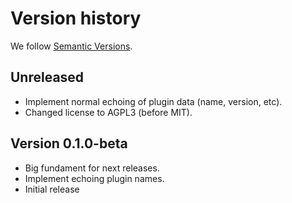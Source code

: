 # Version history

We follow [Semantic Versions](https://semver.org/).


## Unreleased

- Implement normal echoing of plugin data (name, version, etc).
- Changed license to AGPL3 (before MIT).


## Version 0.1.0-beta

- Big fundament for next releases.
- Implement echoing plugin names.
- Initial release
